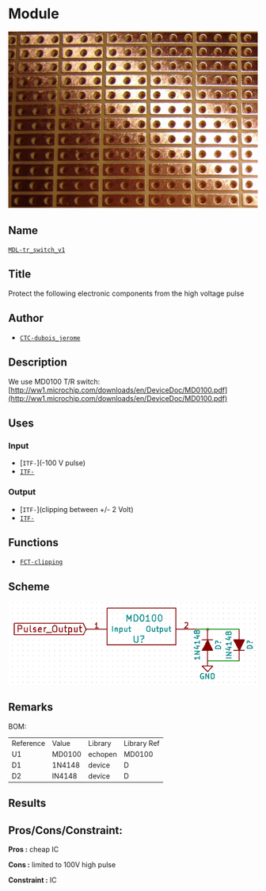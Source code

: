 # Module
![](viewme.png)

## Name
[`MDL-tr_switch_v1`]()

## Title
Protect the following electronic components from the high voltage pulse

## Author
* [`CTC-dubois_jerome`]()

## Description
We use MD0100 T/R switch:
[http://ww1.microchip.com/downloads/en/DeviceDoc/MD0100.pdf](http://ww1.microchip.com/downloads/en/DeviceDoc/MD0100.pdf)


## Uses
### Input
* [`ITF-`](-100 V pulse)
* [`ITF-`](echoes)

### Output
* [`ITF-`](clipping between +/- 2 Volt)
* [`ITF-`]()

## Functions
* [`FCT-clipping`]()

## Scheme
![](images/scheme.png)

## Remarks

BOM:

<table>
  <tr>
    <td>Reference</td>
    <td>Value</td>
    <td>Library</td>
    <td>Library Ref</td>
  </tr>
  <tr>
    <td>U1</td>
    <td>MD0100</td>
    <td>echopen</td>
    <td>MD0100</td>
  </tr>
  <tr>
    <td>D1</td>
    <td>1N4148</td>
    <td>device</td>
    <td>D</td>
  </tr>
  <tr>
    <td>D2</td>
    <td>IN4148</td>
    <td>device</td>
    <td>D</td>
  </tr>
</table>


## Results

## Pros/Cons/Constraint: 

**Pros :** cheap IC

**Cons :** limited to 100V high pulse

**Constraint :** IC

